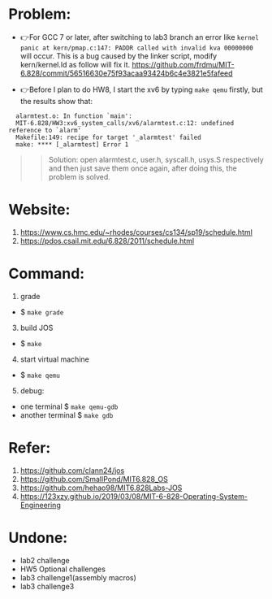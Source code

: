 # Problem:
- :point_right:For GCC 7 or later, after switching to lab3 branch an error like ```kernel panic at kern/pmap.c:147: PADDR called with invalid kva 00000000``` will occur.
  This is a bug caused by the linker script, modify kern/kernel.ld as follow will fix it.
  https://github.com/frdmu/MIT-6.828/commit/56516630e75f93acaa93424b6c4e3821e5fafeed
  
- :point_right:Before I plan to do HW8, I start the xv6 by typing ```make qemu``` firstly, but the results show that:
```
  alarmtest.o: In function `main':
  MIT-6.828/HW3:xv6_system_calls/xv6/alarmtest.c:12: undefined reference to `alarm'
  Makefile:149: recipe for target '_alarmtest' failed
  make: **** [_alarmtest] Error 1
```
>> Solution: open alarmtest.c, user.h, syscall.h, usys.S respectively and then just save them once again, after doing this, the problem is solved.
 
# Website: 
1. https://www.cs.hmc.edu/~rhodes/courses/cs134/sp19/schedule.html  
2. https://pdos.csail.mit.edu/6.828/2011/schedule.html
# Command:
1. grade
- $ ```make grade```
3. build JOS
- $ ```make```
4. start virtual machine
- $ ```make qemu```
5. debug:
- one terminal $ ```make qemu-gdb``` 
- another terminal $ ```make gdb```
# Refer: 
1. https://github.com/clann24/jos  
2. https://github.com/SmallPond/MIT6.828_OS
3. https://github.com/hehao98/MIT6.828Labs-JOS
4. https://123xzy.github.io/2019/03/08/MIT-6-828-Operating-System-Engineering

# Undone:
- lab2 challenge
- HW5 Optional challenges
- lab3 challenge1(assembly macros)
- lab3 challenge3

